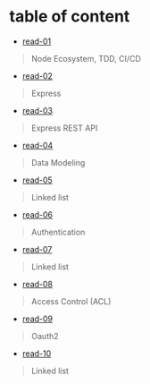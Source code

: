 # table of content

* [read-01](https://motasemalsqoor.github.io/reading-notes/401/read-1) 
> Node Ecosystem, TDD, CI/CD

* [read-02](https://motasemalsqoor.github.io/reading-notes/401/read-2) 
> Express

* [read-03](https://motasemalsqoor.github.io/reading-notes/401/read-3) 
> Express REST API

* [read-04](https://motasemalsqoor.github.io/reading-notes/401/read-4) 
> Data Modeling

* [read-05](https://motasemalsqoor.github.io/reading-notes/401/read-5) 
> Linked list

* [read-06](https://motasemalsqoor.github.io/reading-notes/401/read-6) 
> Authentication

* [read-07](https://motasemalsqoor.github.io/reading-notes/401/read-7) 
> Linked list

* [read-08](https://motasemalsqoor.github.io/reading-notes/401/read-8) 
> Access Control (ACL)

* [read-09](https://motasemalsqoor.github.io/reading-notes/401/read-9) 
> Oauth2

* [read-10](https://motasemalsqoor.github.io/reading-notes/401/read-10) 
> Linked list
